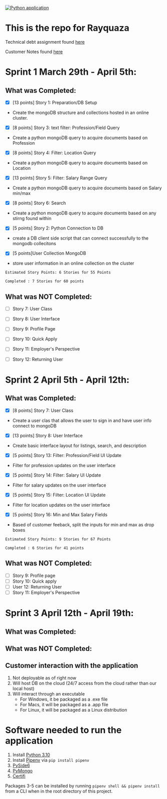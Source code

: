 [![Python application](https://github.com/comp129/customer-project-rayquaza/actions/workflows/python-app.yml/badge.svg)](https://github.com/comp129/customer-project-rayquaza/actions/workflows/python-app.yml)
# This is the repo for Rayquaza

Technical debt assignment found [here](https://github.com/comp129/customer-project-rayquaza/blob/main/docs/techDebt.md)

Customer Notes found [here](https://github.com/comp129/customer-project-rayquaza/blob/main/CustomerNotes.md)


# Sprint 1 March 29th - April 5th:
## What was Completed:
  - [x] [13 points] Story 1: Preparation/DB Setup 
        
  - Create the mongoDB structure and collections hosted in an online cluster. 
  - [x] [8 points] Story 3: text filter: Profession/Field Query 
  
  - Create a python mongoDB query to acquire documents based on Profession
  - [x] [8 points] Story 4: Filter: Location Query
  
  - Create a python mongoDB query to acquire documents based on Location
  - [x] [13 points] Story 5: Filter: Salary Range Query
  
  - Create a python mongoDB query to acquire documents based on Salary min/max
  - [x] [8 points] Story 6: Search 

  - Create a python mongoDB query to acquire documents based on any stirng found within
  - [x] [5 points] Story 2: Python Connection to DB
  
  - create a DB client side script that can connect successfully to the mongodb collecitons
  - [x] [5 points]User Collection MongoDB

  - store user information in an online collection on the cluster
  
  ```
  Estimated Story Points: 6 Stories for 55 Points
  
  Completed : 7 Stories for 60 points 
  ```
## What was NOT Completed:
  - [ ] Story 7: User Class
  - [ ] Story 8: User Interface
  - [ ] Story 9: Profile Page
  - [ ] Story 10: Quick Apply
  - [ ] Story 11: Employer's Perspective
  - [ ] Story 12: Returning User


# Sprint 2 April 5th - April 12th:
## What was Completed:
  - [x] [8 points] Story 7: User Class

  - Create a user clas that allows the user to sign in and have user info connect to mongoDB 
  - [x] [13 points] Story 8: User Interface 

  - Create basic interface layout for listings, search, and description
  - [x] [5 points] Story 13: Filter: Profession/Field UI Update

  - Filter for profession updates on the user interface
  - [x] [5 points] Story 14: Filter: Salary UI Update

  - Filter for salary updates on the user interface
  - [x] [5 points] Story 15: Filter: Location UI Update

  - Filter for location updates on the user interface
  - [x] [5 points] Story 16: Min and Max Salary Fields

  - Based of customer feeback, split the inputs for min and max as drop boxes

  ```
  Estimated Story Points: 9 Stories for 67 Points

  Completed : 6 Stories for 41 points 
  ```
    
## What was NOT Completed:
  - [ ] Story 9: Profile page
  - [ ] Story 10: Quick apply
  - [ ] User 12: Returning User
  - [ ] Story 11: Employer's Perspective
 
# Sprint 3 April 12th - April 19th:
## What was Completed:
## What was NOT Completed:
 
## Customer interaction with the application
1. Not deployable as of right now
2. Will host DB on the cloud (24/7 access from the cloud rather than our local host)
3. Will interact through an executable
    - For Windows, it be packaged as a .exe file
    - For Macs, it will be packaged as a .app file
    - For Linux, it will be packaged as a Linux distribution

# Software needed to run the application
1. Install [Python 3.10](https://www.python.org/downloads/release/python-3104/)
2. Install [Pipenv](https://pypi.org/project/pipenv/) via ``pip install pipenv``
3. [PySide6](https://pypi.org/project/PySide6/) 
4. [PyMongo](https://pypi.org/project/pymongo/)
5. [Certifi](https://pypi.org/project/certifi/)

Packages 3-5 can be installed by running ``pipenv shell && pipenv install`` from a CLI when in the root directory of this project.
